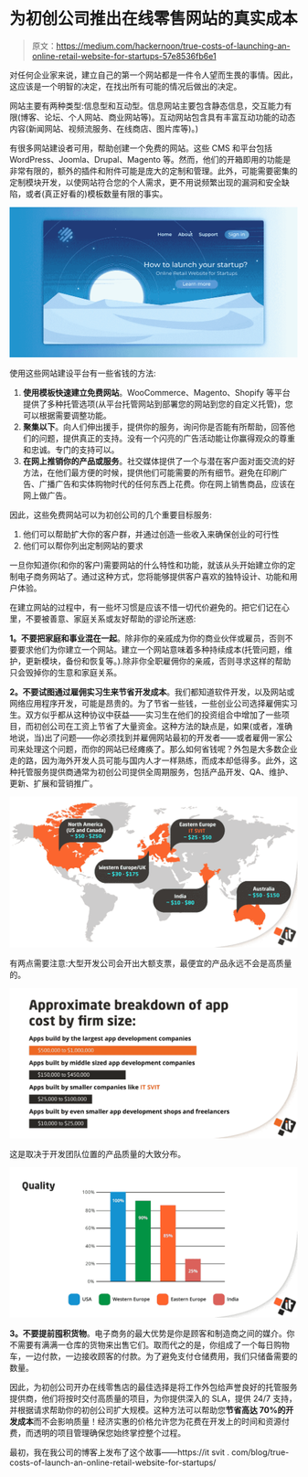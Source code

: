 # 为初创公司推出在线零售网站的真实成本

> 原文：<https://medium.com/hackernoon/true-costs-of-launching-an-online-retail-website-for-startups-57e8536fb6e1>

对任何企业家来说，建立自己的第一个网站都是一件令人望而生畏的事情。因此，这应该是一个明智的决定，在找出所有可能的情况后做出的决定。

网站主要有两种类型:信息型和互动型。信息网站主要包含静态信息，交互能力有限(博客、论坛、个人网站、商业网站等)。互动网站包含具有丰富互动功能的动态内容(新闻网站、视频流服务、在线商店、图片库等)。)

有很多网站建设者可用，帮助创建一个免费的网站。这些 CMS 和平台包括 WordPress、Joomla、Drupal、Magento 等。然而，他们的开箱即用的功能是非常有限的，额外的插件和附件可能是庞大的定制和管理。此外，可能需要密集的定制模块开发，以使网站符合您的个人需求，更不用说频繁出现的漏洞和安全缺陷，或者(真正好看的)模板数量有限的事实。

![](img/a853fae50fa26f1dc9c44caff5a8942c.png)

使用这些网站建设平台有一些省钱的方法:

1.  **使用模板快速建立免费网站**。WooCommerce、Magento、Shopify 等平台提供了多种托管选项(从平台托管网站到部署您的网站到您的自定义托管)，您可以根据需要调整功能。
2.  **聚集以下**。向人们伸出援手，提供你的服务，询问你是否能有所帮助，回答他们的问题，提供真正的支持。没有一个闪亮的广告活动能让你赢得观众的尊重和忠诚。专门的支持可以。
3.  **在网上推销你的产品或服务**。社交媒体提供了一个与潜在客户面对面交流的好方法，在他们最方便的时候，提供他们可能需要的所有细节。避免在印刷广告、广播广告和实体购物时代的任何东西上花费。你在网上销售商品，应该在网上做广告。

因此，这些免费网站可以为初创公司的几个重要目标服务:

1.  他们可以帮助扩大你的客户群，并通过创造一些收入来确保创业的可行性
2.  他们可以帮你列出定制网站的要求

一旦你知道你(和你的客户)需要网站的什么特性和功能，就该从头开始建立你的定制电子商务网站了。通过这种方式，您将能够提供客户喜欢的独特设计、功能和用户体验。

在建立网站的过程中，有一些坏习惯是应该不惜一切代价避免的。把它们记在心里，不要被善意、家庭关系或友好帮助的谬论所迷惑:

**1。不要把家庭和事业混在一起**。除非你的亲戚成为你的商业伙伴或雇员，否则不要要求他们为你建立一个网站。建立一个网站意味着多种持续成本(托管问题，维护，更新模块，备份和恢复等。).除非你全职雇佣你的亲戚，否则寻求这样的帮助只会毁掉你的生意和家庭关系。

**2。不要试图通过雇佣实习生来节省开发成本**。我们都知道软件开发，以及网站或网络应用程序开发，可能是昂贵的。为了节省一些钱，一些创业公司选择雇佣实习生。双方似乎都从这种协议中获益——实习生在他们的投资组合中增加了一些项目，而初创公司在工资上节省了大量资金。这种方法的缺点是，如果(或者，准确地说，当)出了问题——你必须找到并雇佣网站最初的开发者——或者雇佣一家公司来处理这个问题，而你的网站已经瘫痪了。那么如何省钱呢？外包是大多数企业走的路，因为海外开发人员可能与国内人才一样熟练，而成本却低得多。此外，这种托管服务提供商通常为初创公司提供全周期服务，包括产品开发、QA、维护、更新、扩展和营销推广。

![](img/406277b619c2a87d09d65731db7801be.png)

有两点需要注意:大型开发公司会开出大额支票，最便宜的产品永远不会是高质量的。

![](img/49ea35e780c3c8de2cb20b7645e17f85.png)

这是取决于开发团队位置的产品质量的大致分布。

![](img/d86b2d48ca6b21ea409fa98b55f00fc0.png)

**3。不要提前囤积货物**。电子商务的最大优势是你是顾客和制造商之间的媒介。你不需要有满满一仓库的货物来出售它们。取而代之的是，你组成了一个每日购物车，一边付款，一边接收顾客的付款。为了避免支付仓储费用，我们只储备需要的数量。

因此，为初创公司开办在线零售店的最佳选择是将工作外包给声誉良好的托管服务提供商，他们将按时交付高质量的项目，为你提供深入的 SLA，提供 24/7 支持，并根据请求帮助你的初创公司扩大规模。这种方法可以帮助您**节省高达 70%的开发成本**而不会影响质量！经济实惠的价格允许您为花费在开发上的时间和资源付费，而透明的项目管理确保您始终掌控整个过程。

最初，我在我公司的博客上发布了这个故事——https://it svit . com/blog/true-costs-of-launch-an-online-retail-website-for-startups/